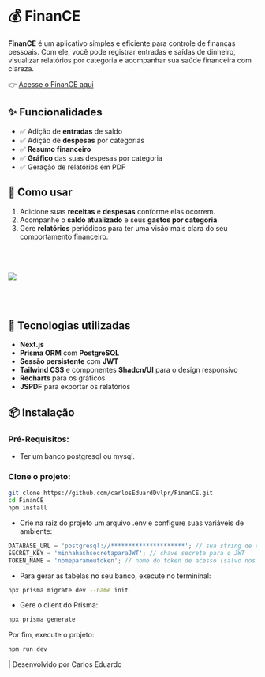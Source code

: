 # 💰 FinanCE

**FinanCE** é um aplicativo simples e eficiente para controle de finanças pessoais. Com ele, você pode registrar entradas e saídas de dinheiro, visualizar relatórios por categoria e acompanhar sua saúde financeira com clareza.

👉 [Acesse o FinanCE aqui](https://finance-organizer.vercel.app)

## ✨ Funcionalidades

- ✅ Adição de **entradas** de saldo
- ✅ Adição de **despesas** por categorias
- ✅ **Resumo financeiro**
- ✅ **Gráfico** das suas despesas por categoria
- ✅ Geração de relatórios em PDF

## 🧭 Como usar

1. Adicione suas **receitas** e **despesas** conforme elas ocorrem.
2. Acompanhe o **saldo atualizado** e seus **gastos por categoria**.
3. Gere **relatórios** periódicos para ter uma visão mais clara do seu comportamento financeiro.

<img src="https://i.ibb.co/MmTfGSx/May-6-2025-9-57-39-PM-Screenshot.jpg" style="margin-block: 50px">

## 🚀 Tecnologias utilizadas

- **Next.js**
- **Prisma ORM** com **PostgreSQL**
- **Sessão persistente** com **JWT**
- **Tailwind CSS** e componentes **Shadcn/UI** para o design responsivo
- **Recharts** para os gráficos
- **JSPDF** para exportar os relatórios

## 📦 Instalação

### Pré-Requisitos:

- Ter um banco postgresql ou mysql.

### Clone o projeto:

```bash
git clone https://github.com/carlosEduardDvlpr/FinanCE.git
cd FinanCE
npm install
```

- Crie na raiz do projeto um arquivo .env e configure suas variáveis de ambiente:

```javascript
DATABASE_URL = 'postgresql://*********************'; // sua string de conexão com o banco de dados (altere o provedor em /prisma/schema.prisma se for usar um banco diferente de postgresql)
SECRET_KEY = 'minhahashsecretaparaJWT'; // chave secreta para o JWT
TOKEN_NAME = 'nomeparameutoken'; // nome do token de acesso (salvo nos cookies)
```

- Para gerar as tabelas no seu banco, execute no termininal:

```bash
npx prisma migrate dev --name init
```

- Gere o client do Prisma:

```bash
npx prisma generate
```

Por fim, execute o projeto:

```bash
npm run dev
```

| Desenvolvido por Carlos Eduardo

